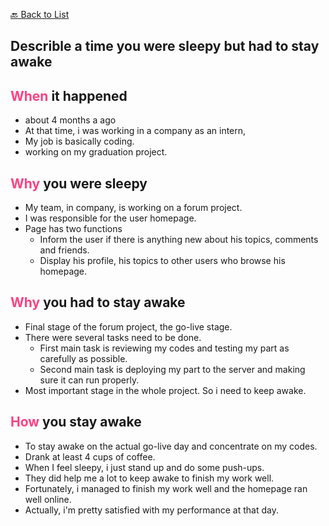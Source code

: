 [🔙 Back to List](../index.md)

## Describle a time you were sleepy but had to stay awake

## <font color=#FF4081>When</font> it happened
- about 4 months a ago
- At that time, i was working in a company as an intern,
- My job is basically coding.
- working on my graduation project.

## <font color=#FF4081>Why</font> you were sleepy
- My team, in company, is working on a forum project.
- I was responsible for the user homepage.
- Page has two functions
  - Inform the user if there is anything new about his topics, comments and friends.
  - Display his profile, his topics to other users who browse his homepage.

## <font color=#FF4081>Why</font> you had to stay awake
- Final stage of the forum project, the go-live stage.
- There were several tasks need to be done.
  - First main task is reviewing my codes and testing my part as carefully as possible.
  - Second main task is deploying my part to the server and making sure it can run properly.
- Most important stage in the whole project. So i need to keep awake.

## <font color=#FF4081>How</font> you stay awake
- To stay awake on the actual go-live day and concentrate on my codes.
- Drank at least 4 cups of coffee.
- When I feel sleepy, i just stand up and do some push-ups.
- They did help me a lot to keep awake to finish my work well.
- Fortunately, i managed to finish my work well and the homepage ran well online.
- Actually, i'm pretty satisfied with my performance at that day.